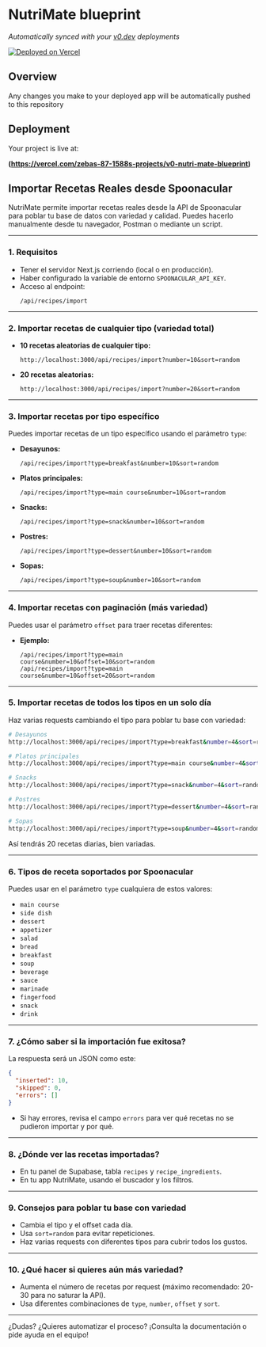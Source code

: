 # NutriMate blueprint

*Automatically synced with your [v0.dev](https://v0.dev) deployments*

[![Deployed on Vercel](https://img.shields.io/badge/Deployed%20on-Vercel-black?style=for-the-badge&logo=vercel)](https://vercel.com/zebas-87-1588s-projects/v0-nutri-mate-blueprint)

## Overview

Any changes you make to your deployed app will be automatically pushed to this repository

## Deployment

Your project is live at:

**(https://vercel.com/zebas-87-1588s-projects/v0-nutri-mate-blueprint)**

## Importar Recetas Reales desde Spoonacular

NutriMate permite importar recetas reales desde la API de Spoonacular para poblar tu base de datos con variedad y calidad. Puedes hacerlo manualmente desde tu navegador, Postman o mediante un script.

---

### 1. Requisitos
- Tener el servidor Next.js corriendo (local o en producción).
- Haber configurado la variable de entorno `SPOONACULAR_API_KEY`.
- Acceso al endpoint:
  ```
  /api/recipes/import
  ```

---

### 2. Importar recetas de cualquier tipo (variedad total)

- **10 recetas aleatorias de cualquier tipo:**
  ```
  http://localhost:3000/api/recipes/import?number=10&sort=random
  ```

- **20 recetas aleatorias:**
  ```
  http://localhost:3000/api/recipes/import?number=20&sort=random
  ```

---

### 3. Importar recetas por tipo específico

Puedes importar recetas de un tipo específico usando el parámetro `type`:

- **Desayunos:**
  ```
  /api/recipes/import?type=breakfast&number=10&sort=random
  ```
- **Platos principales:**
  ```
  /api/recipes/import?type=main course&number=10&sort=random
  ```
- **Snacks:**
  ```
  /api/recipes/import?type=snack&number=10&sort=random
  ```
- **Postres:**
  ```
  /api/recipes/import?type=dessert&number=10&sort=random
  ```
- **Sopas:**
  ```
  /api/recipes/import?type=soup&number=10&sort=random
  ```

---

### 4. Importar recetas con paginación (más variedad)

Puedes usar el parámetro `offset` para traer recetas diferentes:

- **Ejemplo:**
  ```
  /api/recipes/import?type=main course&number=10&offset=10&sort=random
  /api/recipes/import?type=main course&number=10&offset=20&sort=random
  ```

---

### 5. Importar recetas de todos los tipos en un solo día

Haz varias requests cambiando el tipo para poblar tu base con variedad:

```bash
# Desayunos
http://localhost:3000/api/recipes/import?type=breakfast&number=4&sort=random

# Platos principales
http://localhost:3000/api/recipes/import?type=main course&number=4&sort=random

# Snacks
http://localhost:3000/api/recipes/import?type=snack&number=4&sort=random

# Postres
http://localhost:3000/api/recipes/import?type=dessert&number=4&sort=random

# Sopas
http://localhost:3000/api/recipes/import?type=soup&number=4&sort=random
```

Así tendrás 20 recetas diarias, bien variadas.

---

### 6. Tipos de receta soportados por Spoonacular

Puedes usar en el parámetro `type` cualquiera de estos valores:
- `main course`
- `side dish`
- `dessert`
- `appetizer`
- `salad`
- `bread`
- `breakfast`
- `soup`
- `beverage`
- `sauce`
- `marinade`
- `fingerfood`
- `snack`
- `drink`

---

### 7. ¿Cómo saber si la importación fue exitosa?

La respuesta será un JSON como este:
```json
{
  "inserted": 10,
  "skipped": 0,
  "errors": []
}
```
- Si hay errores, revisa el campo `errors` para ver qué recetas no se pudieron importar y por qué.

---

### 8. ¿Dónde ver las recetas importadas?

- En tu panel de Supabase, tabla `recipes` y `recipe_ingredients`.
- En tu app NutriMate, usando el buscador y los filtros.

---

### 9. Consejos para poblar tu base con variedad

- Cambia el tipo y el offset cada día.
- Usa `sort=random` para evitar repeticiones.
- Haz varias requests con diferentes tipos para cubrir todos los gustos.

---

### 10. ¿Qué hacer si quieres aún más variedad?

- Aumenta el número de recetas por request (máximo recomendado: 20-30 para no saturar la API).
- Usa diferentes combinaciones de `type`, `number`, `offset` y `sort`.

---

¿Dudas? ¿Quieres automatizar el proceso? ¡Consulta la documentación o pide ayuda en el equipo!
